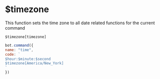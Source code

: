 # $timezone

This function sets the time zone to all date related functions for the current command

```text
$timezone[timezone]
```

```javascript
bot.command({
name: "time", 
code: `
$hour:$minute:$second
$timezone[America/New_York]
`
})
```


